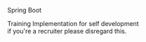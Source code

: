 Spring Boot 

Training Implementation for self development <br>
if you're a recruiter please disregard this.
